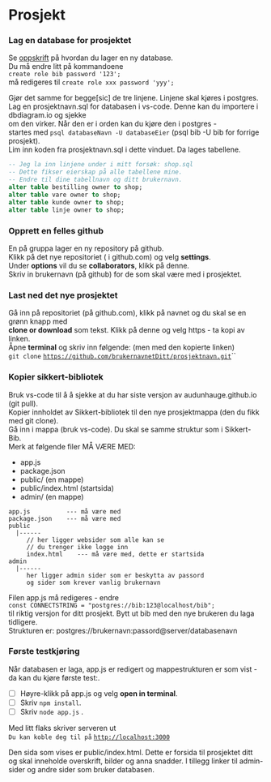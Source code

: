 # Prosjekt

### Lag en database for prosjektet

Se [oppskrift](databaser/#lag-en-ny-database) på hvordan du lager en ny database.  
Du må endre litt på kommandoene   
`create role bib password '123';`  
må redigeres til  `create role xxx password 'yyy';`

Gjør det samme for begge\[sic\] de tre linjene. Linjene skal kjøres i postgres.  
Lag en prosjektnavn.sql for databasen i vs-code. Denne kan du importere i dbdiagram.io og sjekke  
om den virker. Når den er i orden kan du kjøre den i postgres -  
startes med `psql databaseNavn -U databaseEier` \(psql bib -U bib for forrige prosjekt\).  
Lim inn koden fra prosjektnavn.sql i dette vinduet. Da lages tabellene.

```sql
-- Jeg la inn linjene under i mitt forsøk: shop.sql
-- Dette fikser eierskap på alle tabellene mine.
-- Endre til dine tabellnavn og ditt brukernavn.
alter table bestilling owner to shop;
alter table vare owner to shop;
alter table kunde owner to shop;
alter table linje owner to shop;
```

### Opprett en felles github

En på gruppa lager en ny repository på github.  
Klikk på det nye repositoriet \( i github.com\) og velg **settings**.  
Under **options** vil du se **collaborators**, klikk på denne.  
Skriv in brukernavn \(på github\) for de som skal være med i prosjektet.

### Last ned det nye prosjektet

Gå inn på repositoriet \(på github.com\), klikk på navnet og du skal se en grønn knapp med  
**clone or download** som tekst. Klikk på denne og velg https - ta kopi av linken.  
Åpne **terminal** og skriv inn følgende: \(men med den kopierte linken\)  
`git clone` [`https://github.com/brukernavnetDitt/prosjektnavn.git`](https://github.com/audunhauge/studietid.git)\`\`

### Kopier sikkert-bibliotek

Bruk vs-code til å å sjekke at du har siste versjon av audunhauge.github.io \(git pull\).  
Kopier innholdet av Sikkert-bibliotek til den nye prosjektmappa \(den du fikk med git clone\).  
Gå inn i mappa \(bruk vs-code\). Du skal se samme struktur som i Sikkert-Bib.  
Merk at følgende filer MÅ VÆRE MED:

* app.js
* package.json
* public/  \(en mappe\)
* public/index.html   \(startsida\)
* admin/  \(en mappe\)

```text
app.js          --- må være med
package.json    --- må være med
public
  |------
     // her ligger websider som alle kan se
     // du trenger ikke logge inn
     index.html    --- må være med, dette er startsida
admin
  |------
     her ligger admin sider som er beskytta av passord
     og sider som krever vanlig brukernavn
```

Filen app.js må redigeres - endre   
`const CONNECTSTRING = "postgres://bib:123@localhost/bib";`  
til riktig versjon for ditt prosjekt. Bytt ut bib med den nye brukeren du laga tidligere.  
Strukturen er:  postgres://brukernavn:passord@server/databasenavn

### Første testkjøring

Når databasen er laga, app.js er redigert og mappestrukturen er som vist - da kan du kjøre første test:.

* [ ] Høyre-klikk på app.js og velg **open in terminal**.
* [ ] Skriv `npm install`.
* [ ] Skriv `node app.js` .

Med litt flaks skriver serveren ut   
`Du kan koble deg til på` [`http://localhost:3000`](http://localhost:3000)

Den sida som vises er public/index.html. Dette er forsida til prosjektet ditt og skal inneholde overskrift, bilder og anna snadder. I tillegg linker til admin-sider og andre sider som bruker databasen.

